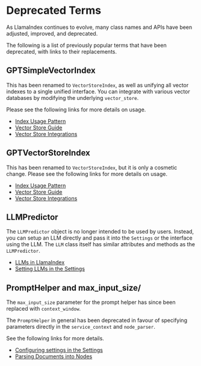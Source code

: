 # Deprecated Terms

As LlamaIndex continues to evolve, many class names and APIs have been adjusted, improved, and deprecated.

The following is a list of previously popular terms that have been deprecated, with links to their replacements.

## GPTSimpleVectorIndex

This has been renamed to `VectorStoreIndex`, as well as unifying all vector indexes to a single unified interface. You can integrate with various vector databases by modifying the underlying `vector_store`.

Please see the following links for more details on usage.

- [Index Usage Pattern](../module_guides/evaluating/usage_pattern.md)
- [Vector Store Guide](../module_guides/indexing/vector_store_guide.ipynb)
- [Vector Store Integrations](../community/integrations/vector_stores.md)

## GPTVectorStoreIndex

This has been renamed to `VectorStoreIndex`, but it is only a cosmetic change. Please see the following links for more details on usage.

- [Index Usage Pattern](../module_guides/evaluating/usage_pattern.md)
- [Vector Store Guide](../module_guides/indexing/vector_store_guide.ipynb)
- [Vector Store Integrations](../community/integrations/vector_stores.md)

## LLMPredictor

The `LLMPredictor` object is no longer intended to be used by users. Instead, you can setup an LLM directly and pass it into the `Settings` or the interface using the LLM. The `LLM` class itself has similar attributes and methods as the `LLMPredictor`.

- [LLMs in LlamaIndex](../module_guides/models/llms.md)
- [Setting LLMs in the Settings](../module_guides/supporting_modules/settings.md)

## PromptHelper and max_input_size/

The `max_input_size` parameter for the prompt helper has since been replaced with `context_window`.

The `PromptHelper` in general has been deprecated in favour of specifying parameters directly in the `service_context` and `node_parser`.

See the following links for more details.

- [Configuring settings in the Settings](../module_guides/supporting_modules/settings.md)
- [Parsing Documents into Nodes](../module_guides/loading/node_parsers/index.md)
